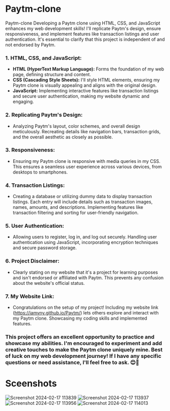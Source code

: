 # Paytm-clone

Paytm-clone
Developing a Paytm clone using HTML, CSS, and JavaScript enhances my web development skills! I'll replicate Paytm's design, ensure responsiveness, and implement features like transaction listings and user authentication. It's essential to clarify that this project is independent of and not endorsed by Paytm.

### 1. HTML, CSS, and JavaScript:

   - **HTML (HyperText Markup Language):** Forms the foundation of my web page, defining structure and content.
   - **CSS (Cascading Style Sheets):** I'll style HTML elements, ensuring my Paytm clone is visually appealing and aligns with the original design.
   - **JavaScript:** Implementing interactive features like transaction listings and secure user authentication, making my website dynamic and engaging.

### 2. Replicating Paytm's Design:

   - Analyzing Paytm's layout, color schemes, and overall design meticulously. Recreating details like navigation bars, transaction grids, and the overall aesthetic as closely as possible.

### 3. Responsiveness:

   - Ensuring my Paytm clone is responsive with media queries in my CSS. This ensures a seamless user experience across various devices, from desktops to smartphones.

### 4. Transaction Listings:

   - Creating a database or utilizing dummy data to display transaction listings. Each entry will include details such as transaction images, names, amounts, and descriptions. Implementing features like transaction filtering and sorting for user-friendly navigation.

### 5. User Authentication:

   - Allowing users to register, log in, and log out securely. Handling user authentication using JavaScript, incorporating encryption techniques and secure password storage.

### 6. Project Disclaimer:

   - Clearly stating on my website that it's a project for learning purposes and isn't endorsed or affiliated with Paytm. This prevents any confusion about the website's official status.

### 7. My Website Link:

   - Congratulations on the setup of my project! Including my website link (https://iamvny.github.io/Paytm/) lets others explore and interact with my Paytm clone. Showcasing my coding skills and implemented features.

### This project offers an excellent opportunity to practice and showcase my abilities. I'm encouraged to experiment and add creative touches to make the Paytm clone uniquely mine. Best of luck on my web development journey! If I have any specific questions or need assistance, I'll feel free to ask. 😊🚀

# Sceenshots
![Screenshot 2024-02-17 113839](https://github.com/iamvny/Paytm/assets/146625204/21b23712-df8a-4407-bf7a-e7714aa4286b)
![Screenshot 2024-02-17 113937](https://github.com/iamvny/Paytm/assets/146625204/afdc0303-d4c0-417e-9bd7-0234e54f82b1)
![Screenshot 2024-02-17 113956](https://github.com/iamvny/Paytm/assets/146625204/3e2a72e0-39ba-421d-9b63-2378a18fb30b)
![Screenshot 2024-02-17 114013](https://github.com/iamvny/Paytm/assets/146625204/37aeda5c-6e30-4593-aa8e-66eca74cb721)




